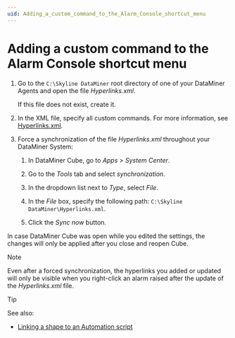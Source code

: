 ```yaml
---
uid: Adding_a_custom_command_to_the_Alarm_Console_shortcut_menu
---
```


# Adding a custom command to the Alarm Console shortcut menu

1. Go to the `C:\Skyline DataMiner` root directory of one of your DataMiner Agents and open the file *Hyperlinks.xml*.

   If this file does not exist, create it.

1. In the XML file, specify all custom commands. For more information, see [Hyperlinks.xml](xref:Hyperlinks_xml#hyperlinksxml).

1. Force a synchronization of the file *Hyperlinks.xml* throughout your DataMiner System:

   1. In DataMiner Cube, go to *Apps* > *System Center*.

   1. Go to the *Tools* tab and select *synchronization*.

   1. In the dropdown list next to *Type*, select *File*.

   1. In the *File* box, specify the following path: `C:\Skyline DataMiner\Hyperlinks.xml`.

   1. Click the *Sync now* button.

In case DataMiner Cube was open while you edited the settings, the changes will only be applied after you close and reopen Cube.

> [!NOTE]
> Even after a forced synchronization, the hyperlinks you added or updated will only be visible when you right-click an alarm raised after the update of the *Hyperlinks.xml* file.

> [!TIP]
> See also:
>
> - [Linking a shape to an Automation script](xref:Linking_a_shape_to_an_Automation_script)
